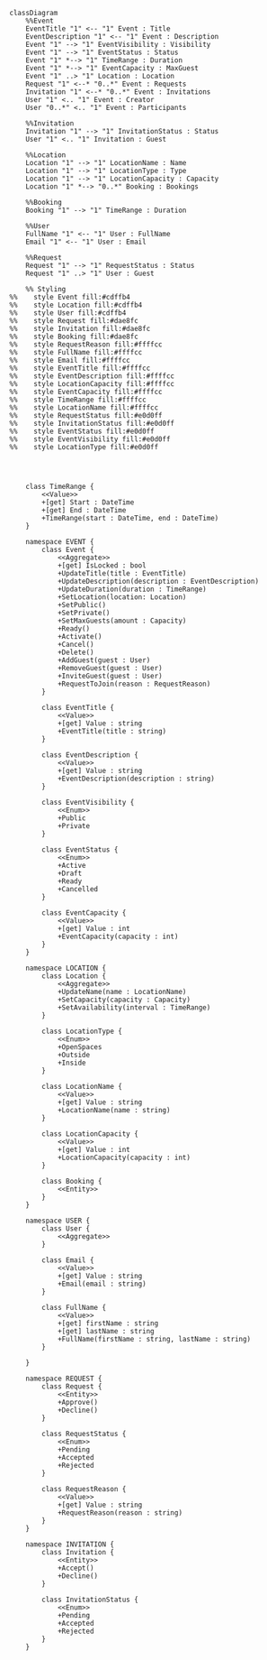 ﻿```mermaid
classDiagram
    %%Event
    EventTitle "1" <-- "1" Event : Title
    EventDescription "1" <-- "1" Event : Description
    Event "1" --> "1" EventVisibility : Visibility
    Event "1" --> "1" EventStatus : Status
    Event "1" *--> "1" TimeRange : Duration
    Event "1" *--> "1" EventCapacity : MaxGuest
    Event "1" ..> "1" Location : Location
    Request "1" <--* "0..*" Event : Requests
    Invitation "1" <--* "0..*" Event : Invitations 
    User "1" <.. "1" Event : Creator
    User "0..*" <.. "1" Event : Participants

    %%Invitation
    Invitation "1" --> "1" InvitationStatus : Status
    User "1" <.. "1" Invitation : Guest

    %%Location
    Location "1" --> "1" LocationName : Name
    Location "1" --> "1" LocationType : Type
    Location "1" --> "1" LocationCapacity : Capacity
    Location "1" *--> "0..*" Booking : Bookings

    %%Booking
    Booking "1" --> "1" TimeRange : Duration

    %%User
    FullName "1" <-- "1" User : FullName
    Email "1" <-- "1" User : Email

    %%Request
    Request "1" --> "1" RequestStatus : Status
    Request "1" ..> "1" User : Guest
    
    %% Styling
%%    style Event fill:#cdffb4
%%    style Location fill:#cdffb4
%%    style User fill:#cdffb4
%%    style Request fill:#dae8fc
%%    style Invitation fill:#dae8fc
%%    style Booking fill:#dae8fc
%%    style RequestReason fill:#ffffcc
%%    style FullName fill:#ffffcc
%%    style Email fill:#ffffcc
%%    style EventTitle fill:#ffffcc
%%    style EventDescription fill:#ffffcc
%%    style LocationCapacity fill:#ffffcc
%%    style EventCapacity fill:#ffffcc
%%    style TimeRange fill:#ffffcc
%%    style LocationName fill:#ffffcc
%%    style RequestStatus fill:#e0d0ff
%%    style InvitationStatus fill:#e0d0ff
%%    style EventStatus fill:#e0d0ff
%%    style EventVisibility fill:#e0d0ff
%%    style LocationType fill:#e0d0ff

    
    

    class TimeRange {
        <<Value>>
        +[get] Start : DateTime
        +[get] End : DateTime
        +TimeRange(start : DateTime, end : DateTime)
    }

    namespace EVENT {
        class Event {
            <<Aggregate>>
            +[get] IsLocked : bool
            +UpdateTitle(title : EventTitle)
            +UpdateDescription(description : EventDescription)
            +UpdateDuration(duration : TimeRange)
            +SetLocation(location: Location)
            +SetPublic()
            +SetPrivate()
            +SetMaxGuests(amount : Capacity)
            +Ready()
            +Activate()
            +Cancel()
            +Delete()
            +AddGuest(guest : User)
            +RemoveGuest(guest : User)
            +InviteGuest(guest : User)
            +RequestToJoin(reason : RequestReason)
        }

        class EventTitle {
            <<Value>>
            +[get] Value : string
            +EventTitle(title : string)
        }
        
        class EventDescription {
            <<Value>>
            +[get] Value : string
            +EventDescription(description : string)
        }
        
        class EventVisibility {
            <<Enum>>
            +Public
            +Private
        }

        class EventStatus {
            <<Enum>>
            +Active
            +Draft
            +Ready
            +Cancelled
        }

        class EventCapacity {
            <<Value>>
            +[get] Value : int
            +EventCapacity(capacity : int)
        }
    }
    
    namespace LOCATION {
        class Location {
            <<Aggregate>>
            +UpdateName(name : LocationName)
            +SetCapacity(capacity : Capacity)
            +SetAvailability(interval : TimeRange)
        }

        class LocationType {
            <<Enum>>
            +OpenSpaces
            +Outside
            +Inside
        }

        class LocationName {
            <<Value>>
            +[get] Value : string
            +LocationName(name : string)
        }

        class LocationCapacity {
            <<Value>>
            +[get] Value : int
            +LocationCapacity(capacity : int)
        }

        class Booking {
            <<Entity>>
        }
    }

    namespace USER {
        class User {
            <<Aggregate>>
        }

        class Email {
            <<Value>>
            +[get] Value : string
            +Email(email : string)
        }
        
        class FullName {
            <<Value>>
            +[get] firstName : string
            +[get] lastName : string
            +FullName(firstName : string, lastName : string)
        }

    }
    
    namespace REQUEST {
        class Request {
            <<Entity>>
            +Approve()
            +Decline()
        }

        class RequestStatus {
            <<Enum>>
            +Pending
            +Accepted
            +Rejected
        }

        class RequestReason {
            <<Value>>
            +[get] Value : string
            +RequestReason(reason : string)
        }
    }
    
    namespace INVITATION {
        class Invitation {
            <<Entity>>
            +Accept()
            +Decline()
        }

        class InvitationStatus {
            <<Enum>>
            +Pending
            +Accepted
            +Rejected
        }   
    }
```